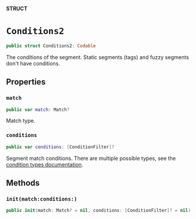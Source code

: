 **STRUCT**

# `Conditions2`

```swift
public struct Conditions2: Codable
```

The conditions of the segment. Static segments (tags) and fuzzy segments don&#x27;t have conditions.

## Properties
### `match`

```swift
public var match: Match?
```

Match type.

### `conditions`

```swift
public var conditions: [ConditionFilter]?
```

Segment match conditions. There are multiple possible types, see the [condition types documentation](https://mailchimp.com/developer/marketing/docs/alternative-schemas/#segment-condition-schemas).

## Methods
### `init(match:conditions:)`

```swift
public init(match: Match? = nil, conditions: [ConditionFilter]? = nil)
```
